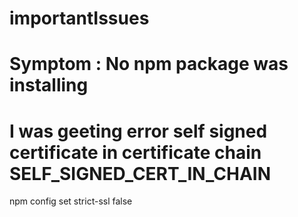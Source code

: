 # importantIssues

# Symptom : No npm package was installing 
# I was geeting error self signed certificate in certificate chain SELF_SIGNED_CERT_IN_CHAIN
npm config set strict-ssl false
